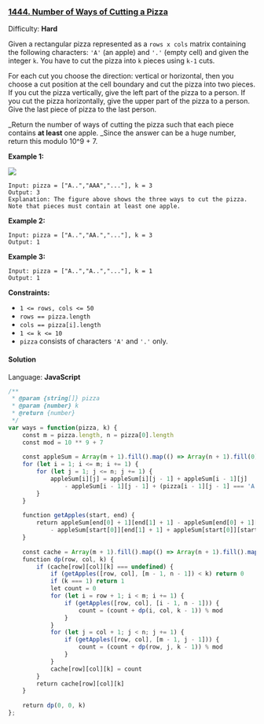 ### [1444\. Number of Ways of Cutting a Pizza](https://leetcode.com/problems/number-of-ways-of-cutting-a-pizza/)

Difficulty: **Hard**


Given a rectangular pizza represented as a `rows x cols` matrix containing the following characters: `'A'` (an apple) and `'.'` (empty cell) and given the integer `k`. You have to cut the pizza into `k` pieces using `k-1` cuts. 

For each cut you choose the direction: vertical or horizontal, then you choose a cut position at the cell boundary and cut the pizza into two pieces. If you cut the pizza vertically, give the left part of the pizza to a person. If you cut the pizza horizontally, give the upper part of the pizza to a person. Give the last piece of pizza to the last person.

_Return the number of ways of cutting the pizza such that each piece contains **at least** one apple. _Since the answer can be a huge number, return this modulo 10^9 + 7.

**Example 1:**

**![](https://assets.leetcode.com/uploads/2020/04/23/ways_to_cut_apple_1.png)**

```
Input: pizza = ["A..","AAA","..."], k = 3
Output: 3 
Explanation: The figure above shows the three ways to cut the pizza. Note that pieces must contain at least one apple.
```

**Example 2:**

```
Input: pizza = ["A..","AA.","..."], k = 3
Output: 1
```

**Example 3:**

```
Input: pizza = ["A..","A..","..."], k = 1
Output: 1
```

**Constraints:**

*   `1 <= rows, cols <= 50`
*   `rows == pizza.length`
*   `cols == pizza[i].length`
*   `1 <= k <= 10`
*   `pizza` consists of characters `'A'` and `'.'` only.


#### Solution

Language: **JavaScript**

```javascript
/**
 * @param {string[]} pizza
 * @param {number} k
 * @return {number}
 */
var ways = function(pizza, k) {
    const m = pizza.length, n = pizza[0].length
    const mod = 10 ** 9 + 7
    
    const appleSum = Array(m + 1).fill().map(() => Array(n + 1).fill(0))
    for (let i = 1; i <= m; i += 1) {
        for (let j = 1; j <= n; j += 1) {
            appleSum[i][j] = appleSum[i][j - 1] + appleSum[i - 1][j] 
                - appleSum[i - 1][j - 1] + (pizza[i - 1][j - 1] === 'A' ? 1 : 0)
        }
    }
    
    function getApples(start, end) {
        return appleSum[end[0] + 1][end[1] + 1] - appleSum[end[0] + 1][start[1]]
            - appleSum[start[0]][end[1] + 1] + appleSum[start[0]][start[1]]
    }
    
    const cache = Array(m + 1).fill().map(() => Array(n + 1).fill().map(() => Array(k + 1).fill()))
    function dp(row, col, k) {
        if (cache[row][col][k] === undefined) {
            if (getApples([row, col], [m - 1, n - 1]) < k) return 0
            if (k === 1) return 1
            let count = 0
            for (let i = row + 1; i < m; i += 1) {
                if (getApples([row, col], [i - 1, n - 1])) {
                    count = (count + dp(i, col, k - 1)) % mod
                }
            }
            for (let j = col + 1; j < n; j += 1) {
                if (getApples([row, col], [m - 1, j - 1])) {
                    count = (count + dp(row, j, k - 1)) % mod
                }
            }
            cache[row][col][k] = count
        }
        return cache[row][col][k]
    }
    
    return dp(0, 0, k)
};
```